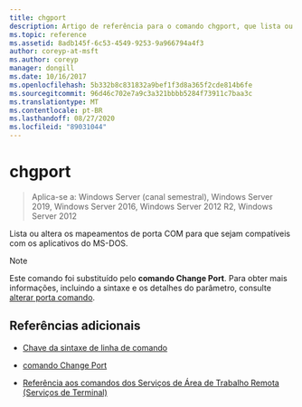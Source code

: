 ```yaml
---
title: chgport
description: Artigo de referência para o comando chgport, que lista ou altera os mapeamentos de porta COM para que sejam compatíveis com os aplicativos do MS-DOS.
ms.topic: reference
ms.assetid: 8adb145f-6c53-4549-9253-9a966794a4f3
author: coreyp-at-msft
ms.author: coreyp
manager: dongill
ms.date: 10/16/2017
ms.openlocfilehash: 5b332b8c831832a9bef1f3d8a365f2cde814b6fe
ms.sourcegitcommit: 96d46c702e7a9c3a321bbbb5284f73911c7baa3c
ms.translationtype: MT
ms.contentlocale: pt-BR
ms.lasthandoff: 08/27/2020
ms.locfileid: "89031044"
---
```

# <a name="chgport"></a>chgport

> Aplica-se a: Windows Server (canal semestral), Windows Server 2019, Windows Server 2016, Windows Server 2012 R2, Windows Server 2012

Lista ou altera os mapeamentos de porta COM para que sejam compatíveis com os aplicativos do MS-DOS.

> [!NOTE]
> Este comando foi substituído pelo **comando Change Port**. Para obter mais informações, incluindo a sintaxe e os detalhes do parâmetro, consulte [alterar porta comando](change-port.md).

## <a name="additional-references"></a>Referências adicionais

- [Chave da sintaxe de linha de comando](command-line-syntax-key.md)

- [comando Change Port](change-port.md)

- [Referência aos comandos dos Serviços de Área de Trabalho Remota (Serviços de Terminal)](remote-desktop-services-terminal-services-command-reference.md)
